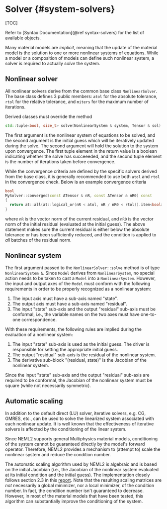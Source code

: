 # Solver {#system-solvers}

[TOC]

Refer to [Syntax Documentation](@ref syntax-solvers) for the list of available objects.

Many material models are _implicit_, meaning that the update of the material model is the solution to one or more nonlinear systems of equations. While a model or a composition of models can define such nonlinear system, a solver is required to actually _solve_ the system.

## Nonlinear solver

All nonlinear solvers derive from the common base class `NonlinearSolver`. The base class defines 3 public members: `atol` for the absolute tolerance, `rtol` for the relative tolerance, and `miters` for the maximum number of iterations.

Derived classes must override the method
```cpp
std::tuple<bool, size_t> solve(NonlinearSystem & system, Tensor & sol)
```
The first argument is the nonlinear system of equations to be solved, and the second argument is the initial guess which will be iteratively updated during the solve. The second argument will hold the solution to the system upon convergence. The first tuple element in the return value is a boolean indicating whether the solve has succeeeded, and the second tuple element is the number of iterations taken before convergence.

While the convergence criteria are defined by the specific solvers derived from the base class, it is generally recommended to use both `atol` and `rtol` in the convergence check. Below is an example convergence criteria
```cpp
bool
MySolver::converged(const ATensor & nR, const ATensor & nR0) const
{
  return at::all(at::logical_or(nR < atol, nR / nR0 < rtol)).item<bool>();
}
```
where `nR` is the vector norm of the current residual, and `nR0` is the vector norm of the initial residual (evaluated at the initial guess). The above statement makes sure the current residual is either below the absolute tolerance or has been sufficiently reduced, and the condition is applied to _all_ batches of the residual norm.

## Nonlinear system

The first argument passed to the `NonlinearSolver::solve` method is of type `NonlinearSystem &`. Since `Model` derives from `NonlinearSystem`, no special action needs to be taken to cast a `Model` into a `NonlinearSystem`. However, the input and output axes of the `Model` must conform with the following requirements in order to be properly recognized as a nonlinear system:
1. The input axis must have a sub-axis named "state".
2. The output axis must have a sub-axis named "residual".
3. The input "state" sub-axis and the output "residual" sub-axis must be conformal, i.e., the variable names on the two axes must have one-to-one correspondence.

With these requirements, the following rules are implied during the evaluation of a nonlinear system:
1. The input "state" sub-axis is used as the initial guess. The driver is responsible for setting the appropriate initial guess.
2. The output "residual" sub-axis is the residual of the nonlinear system.
3. The derivative sub-block "(residual, state)" is the Jacobian of the nonlinear system.

Since the input "state" sub-axis and the output "residual" sub-axis are required to be conformal, the Jacobian of the nonlinear system must be square (while not necessarily symmetric).

## Automatic scaling

In addition to the default direct (LU) solver, iterative solvers, e.g. CG, GMRES, etc., can be used to solve the linearized system associated with each nonlinear update. It is well known that the effectiveness of iterative solvers is affected by the conditioning of the linear system.

Since NEML2 supports general Multiphysics material models, conditioning of the system cannot be guaranteed directly by the model's forward operator. Therefore, NEML2 provides a mechanism to (attempt to) scale the nonlinear system and reduce the condition number.

The automatic scaling algorithm used by NEML2 is algebraic and is based on the initial Jacobian (i.e., the Jacobian of the nonlinear system evaluated at its initial condition and the initial guess). The implementation closely follows section 2.3 in this [report](https://cs.stanford.edu/people/paulliu/files/cs517-project.pdf). Note that the resulting scaling matrices are _not_ necessarily a global minimizer, nor a local minimizer, of the condition number. In fact, the condition number isn't guaranteed to decrease. However, in most of the material models that have been tested, this algorithm can substantially improve the conditioning of the system.
